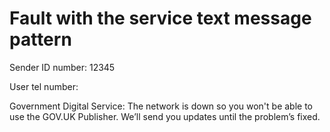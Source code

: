 # Fault with the service text message pattern

Sender ID number: 12345

User tel number: 

Government Digital Service: The network is down so you won't be able to use the GOV.UK Publisher. We’ll send you updates until the problem’s fixed. 





